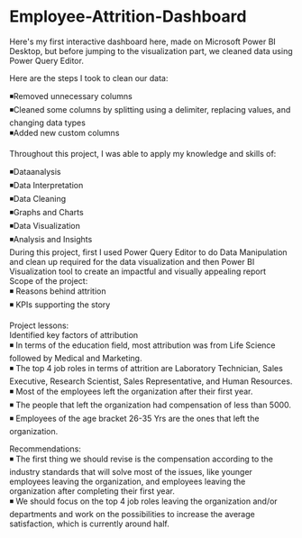# Employee-Attrition-Dashboard
Here's my first interactive dashboard here, made on Microsoft Power BI Desktop, but before jumping to the visualization part, we cleaned data using Power Query Editor.

Here are the steps I took to clean our data:

◾Removed unnecessary columns  
◾Cleaned some columns by splitting using a delimiter, replacing values, and changing data types  
◾Added new custom columns

Throughout this project, I was able to apply my knowledge and skills of:

◾Dataanalysis  
◾Data Interpretation  
◾Data Cleaning  
◾Graphs and Charts  
◾Data Visualization  
◾Analysis and Insights  
During this project, first I used Power Query Editor to do Data Manipulation and clean up required for the data visualization and then Power BI Visualization tool to create an impactful and visually appealing report  
  Scope of the project:  
◾ Reasons behind attrition  
◾ KPIs supporting the story

Project lessons:  
Identified key factors of attribution  
◾ In terms of the education field, most attribution was from Life Science followed by Medical and Marketing.  
◾ The top 4 job roles in terms of attrition are Laboratory Technician, Sales Executive, Research Scientist, Sales Representative, and Human Resources.  
◾ Most of the employees left the organization after their first year.   
◾ The people that left the organization had compensation of less than 5000.  
◾ Employees of the age bracket 26-35 Yrs are the ones that left the organization.   

Recommendations:  
◾ The first thing we should revise is the compensation according to the industry standards that will solve most of the issues, like younger employees leaving the organization, and employees leaving the organization after completing their first year.  
◾ We should focus on the top 4 job roles leaving the organization and/or departments and work on the possibilities to increase the average satisfaction, which is currently around half.
